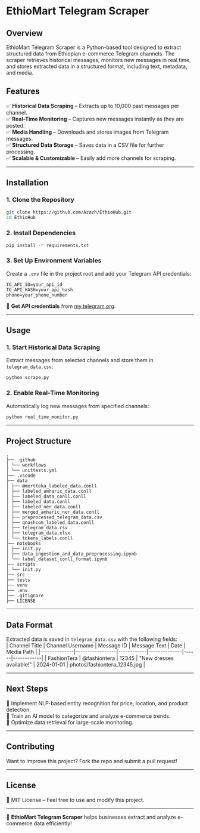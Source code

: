 # **EthioMart Telegram Scraper**  

## **Overview**  
EthioMart Telegram Scraper is a Python-based tool designed to extract structured data from Ethiopian e-commerce Telegram channels. The scraper retrieves historical messages, monitors new messages in real time, and stores extracted data in a structured format, including text, metadata, and media.  

## **Features**  
✅ **Historical Data Scraping** – Extracts up to 10,000 past messages per channel.  
✅ **Real-Time Monitoring** – Captures new messages instantly as they are posted.  
✅ **Media Handling** – Downloads and stores images from Telegram messages.  
✅ **Structured Data Storage** – Saves data in a CSV file for further processing.  
✅ **Scalable & Customizable** – Easily add more channels for scraping.  

---

## **Installation**  

### **1. Clone the Repository**  
```bash
git clone https://github.com/Azazh/EthioHub.git
cd EthioHub
```

### **2. Install Dependencies**  
```bash
pip install -r requirements.txt
```

### **3. Set Up Environment Variables**  
Create a `.env` file in the project root and add your Telegram API credentials:  
```
TG_API_ID=your_api_id
TG_API_HASH=your_api_hash
phone=your_phone_number
```
🔹 **Get API credentials** from [my.telegram.org](https://my.telegram.org/apps).  

---

## **Usage**  

### **1. Start Historical Data Scraping**  
Extract messages from selected channels and store them in `telegram_data.csv`:  
```bash
python scrape.py
```

### **2. Enable Real-Time Monitoring**  
Automatically log new messages from specified channels:  
```bash
python real_time_monitor.py
```

---

## **Project Structure**  
```
.
├── .github
│ └── workflows
│ └── unittests.yml
├── .vscode
├── data
│ ├── @mertteka_labeled_data.conll
│ ├── labeled_amharic_data.conll
│ ├── labeled_data_conll.conll
│ ├── labeled_data.conll
│ ├── labeled_ner_data.conll
│ ├── merged_amharic_ner_data.conll
│ ├── preprocessed_telegram_data.csv
│ ├── qnashcom_labeled_data.conll
│ ├── telegram_data.csv
│ ├── telegram_data.xlsx
│ └── tokens_labels.conll
├── notebooks
│ ├── init.py
│ ├── data_ingestion_and_data_preprocessing.ipynb
│ └── label_dataset_conll_format.ipynb
├── scripts
│ └── init.py
├── src
├── tests
├── venv
├── .env
├── .gitignore
├── LICENSE
```

---

## **Data Format**  
Extracted data is saved in `telegram_data.csv` with the following fields:  
| Channel Title | Channel Username | Message ID | Message Text | Date | Media Path |
|--------------|-----------------|------------|--------------|------|------------|
| FashionTera | @fashiontera | 12345 | "New dresses available!" | 2024-01-01 | photos/fashiontera_12345.jpg |

---

## **Next Steps**  
🔹 Implement NLP-based entity recognition for price, location, and product detection.  
🔹 Train an AI model to categorize and analyze e-commerce trends.  
🔹 Optimize data retrieval for large-scale monitoring.  

---

## **Contributing**  
Want to improve this project? Fork the repo and submit a pull request!  

---

## **License**  
📜 MIT License – Feel free to use and modify this project.  

---

🚀 **EthioMart Telegram Scraper** helps businesses extract and analyze e-commerce data efficiently!
